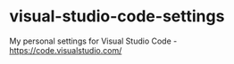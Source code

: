 # visual-studio-code-settings
My personal settings for Visual Studio Code - https://code.visualstudio.com/
